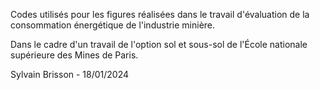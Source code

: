 Codes utilisés pour les figures réalisées dans le travail d'évaluation de la consommation énergétique de l'industrie minière.

Dans le cadre d'un travail de l'option sol et sous-sol de l'École nationale supérieure des Mines de Paris.

Sylvain Brisson - 18/01/2024